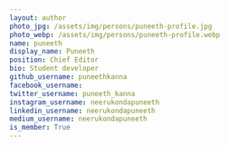 ```yaml
---
layout: author
photo_jpg: /assets/img/persons/puneeth-profile.jpg
photo_webp: /assets/img/persons/puneeth-profile.webp
name: puneeth
display_name: Puneeth
position: Chief Editor
bio: Student developer
github_username: puneethkanna
facebook_username: 
twitter_username: puneeth_kanna
instagram_username: neerukondapuneeth
linkedin_username: neerukondapuneeth
medium_username: neerukondapuneeth
is_member: True
---
```

